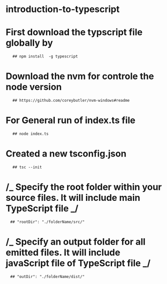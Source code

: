 # introduction-to-typescript

# First download the typscript file globally by

       ## npm install  -g typescript

# Download the nvm for controle the node version

       ## https://github.com/coreybutler/nvm-windows#readme

# For General run of index.ts file

       ## node index.ts

# Created a new tsconfig.json

       ## tsc --init

# /_ Specify the root folder within your source files. It will include main TypeScript file _/

      ## "rootDir": "./folderName/src/"

# /_ Specify an output folder for all emitted files. It will include javaScript file of TypeScript file _/

      ## "outDir": "./folderName/dist/"
